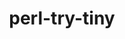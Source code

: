 ---
title: "perl-try-tiny"
layout: cache
categories: [package, v0.18.1]
meta: {"versions": ["0.28"], "compilers": ["gcc@=7.3.1"], "oss": ["amzn2"], "platforms": ["linux"], "targets": ["aarch64", "graviton2", "x86_64_v3", "x86_64_v4"], "stacks": ["aws-ahug", "aws-ahug-aarch64", "root"], "num_specs": 4, "num_specs_by_stack": {"aws-ahug-aarch64": 2, "root": 4, "aws-ahug": 2}}
spec_details: [{"hash": "3gxads6loymfkulagr6ksirhvpa7c7t7", "compiler": "gcc@=7.3.1", "versions": ["0.28"], "os": "amzn2", "platform": "linux", "target": "aarch64", "variants": [], "stacks": ["aws-ahug-aarch64", "root"], "size": "-", "tarball": "https://binaries.spack.io/v0.18.1/build_cache/linux-amzn2-aarch64/gcc-7.3.1/perl-try-tiny-0.28/linux-amzn2-aarch64-gcc-7.3.1-perl-try-tiny-0.28-3gxads6loymfkulagr6ksirhvpa7c7t7.spack"}, {"hash": "m2v47vp7ebmifzizwt5vtctpiacnfvfe", "compiler": "gcc@=7.3.1", "versions": ["0.28"], "os": "amzn2", "platform": "linux", "target": "x86_64_v4", "variants": [], "stacks": ["aws-ahug", "root"], "size": "-", "tarball": "https://binaries.spack.io/v0.18.1/build_cache/linux-amzn2-x86_64_v4/gcc-7.3.1/perl-try-tiny-0.28/linux-amzn2-x86_64_v4-gcc-7.3.1-perl-try-tiny-0.28-m2v47vp7ebmifzizwt5vtctpiacnfvfe.spack"}, {"hash": "fuuwu3c5i2ie36pnkybbb7al5dvmtttu", "compiler": "gcc@=7.3.1", "versions": ["0.28"], "os": "amzn2", "platform": "linux", "target": "graviton2", "variants": [], "stacks": ["aws-ahug-aarch64", "root"], "size": "-", "tarball": "https://binaries.spack.io/v0.18.1/build_cache/linux-amzn2-graviton2/gcc-7.3.1/perl-try-tiny-0.28/linux-amzn2-graviton2-gcc-7.3.1-perl-try-tiny-0.28-fuuwu3c5i2ie36pnkybbb7al5dvmtttu.spack"}, {"hash": "issr6ovrjztlf2oh2vvsi3sjq3vhi5at", "compiler": "gcc@=7.3.1", "versions": ["0.28"], "os": "amzn2", "platform": "linux", "target": "x86_64_v3", "variants": [], "stacks": ["aws-ahug", "root"], "size": "-", "tarball": "https://binaries.spack.io/v0.18.1/build_cache/linux-amzn2-x86_64_v3/gcc-7.3.1/perl-try-tiny-0.28/linux-amzn2-x86_64_v3-gcc-7.3.1-perl-try-tiny-0.28-issr6ovrjztlf2oh2vvsi3sjq3vhi5at.spack"}]
---